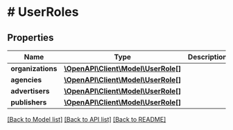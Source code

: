 # # UserRoles

## Properties

Name | Type | Description | Notes
------------ | ------------- | ------------- | -------------
**organizations** | [**\OpenAPI\Client\Model\UserRole[]**](UserRole.md) |  | [optional] 
**agencies** | [**\OpenAPI\Client\Model\UserRole[]**](UserRole.md) |  | [optional] 
**advertisers** | [**\OpenAPI\Client\Model\UserRole[]**](UserRole.md) |  | [optional] 
**publishers** | [**\OpenAPI\Client\Model\UserRole[]**](UserRole.md) |  | [optional] 

[[Back to Model list]](../../README.md#documentation-for-models) [[Back to API list]](../../README.md#documentation-for-api-endpoints) [[Back to README]](../../README.md)


